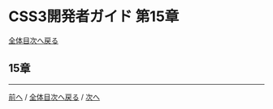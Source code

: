 # CSS3開発者ガイド 第15章
[全体目次へ戻る](index.md)

## 15章

***

[前へ](c14.md) /
[全体目次へ戻る](index.md) /
[次へ](c16.md)
